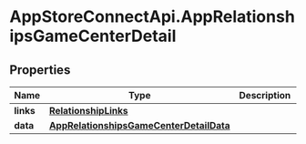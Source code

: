 # AppStoreConnectApi.AppRelationshipsGameCenterDetail

## Properties

Name | Type | Description | Notes
------------ | ------------- | ------------- | -------------
**links** | [**RelationshipLinks**](RelationshipLinks.md) |  | [optional] 
**data** | [**AppRelationshipsGameCenterDetailData**](AppRelationshipsGameCenterDetailData.md) |  | [optional] 


